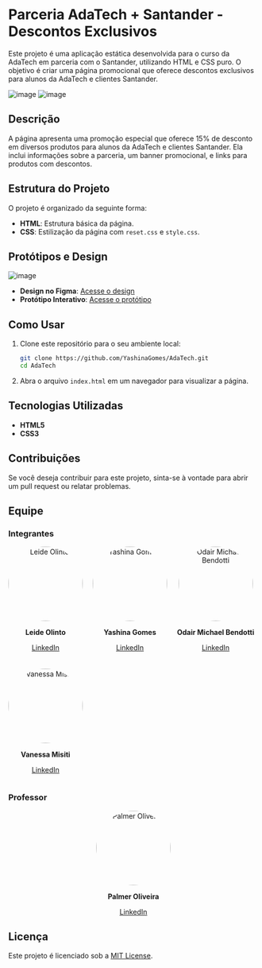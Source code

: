 # Parceria AdaTech + Santander - Descontos Exclusivos

Este projeto é uma aplicação estática desenvolvida para o curso da AdaTech em parceria com o Santander, utilizando HTML e CSS puro. O objetivo é criar uma página promocional que oferece descontos exclusivos para alunos da AdaTech e clientes Santander.

![image](https://github.com/user-attachments/assets/52f38432-e368-46a3-9914-9746bf720b38)
![image](https://github.com/user-attachments/assets/bd1ea2a7-e7fb-4b1f-9c62-dd2b644511a0)

## Descrição

A página apresenta uma promoção especial que oferece 15% de desconto em diversos produtos para alunos da AdaTech e clientes Santander. Ela inclui informações sobre a parceria, um banner promocional, e links para produtos com descontos.

## Estrutura do Projeto

O projeto é organizado da seguinte forma:

- **HTML**: Estrutura básica da página.
- **CSS**: Estilização da página com `reset.css` e `style.css`.
  
## Protótipos e Design

![image](https://github.com/user-attachments/assets/784e445b-1d62-42ec-8d92-9be10f491b21)

- **Design no Figma**: [Acesse o design](https://www.figma.com/design/d6hvRG8YnxVAgX2zei08hZ/AdaTech?node-id=0-1&t=FMhssOZyjaIabdgh-1)
- **Protótipo Interativo**: [Acesse o protótipo](https://www.figma.com/proto/d6hvRG8YnxVAgX2zei08hZ/AdaTech?page-id=0%3A1&node-id=26-331&viewport=1546%2C416%2C0.39&t=RDoMdMQKdR1Cx4iQ-1&scaling=min-zoom&content-scaling=fixed)

## Como Usar

1. Clone este repositório para o seu ambiente local:
   ```bash
   git clone https://github.com/YashinaGomes/AdaTech.git
   cd AdaTech
   ```

2. Abra o arquivo `index.html` em um navegador para visualizar a página.

## Tecnologias Utilizadas

- **HTML5**
- **CSS3**

## Contribuições

Se você deseja contribuir para este projeto, sinta-se à vontade para abrir um pull request ou relatar problemas.

## Equipe

### Integrantes

<div style="display: flex; flex-wrap: wrap; gap: 20px;">

  <div style="text-align: center;">
    <img src="https://media.licdn.com/dms/image/v2/D4D03AQGYYll-xjLkog/profile-displayphoto-shrink_800_800/profile-displayphoto-shrink_800_800/0/1713807555532?e=1729123200&v=beta&t=-1DHMtsXTrSPc_ZH92Lh5gte3ZQEpcG07JoG8PTZ9qc" alt="Leide Olinto" style="width: 150px; border-radius: 50%;">
    <p><strong>Leide Olinto</strong></p>
    <p><a href="https://www.linkedin.com/in/leidy-olinto/" target="_blank">LinkedIn</a></p>
  </div>

  <div style="text-align: center;">
    <img src="[[URL_DA_FOTO_YASHINA](https://media.licdn.com/dms/image/v2/D4D03AQE0ffyD_yV-oQ/profile-displayphoto-shrink_800_800/profile-displayphoto-shrink_800_800/0/1711468558815?e=1729123200&v=beta&t=w_16izJtoFswGUquc_l4nkpFCOwf1CLUwSzIHybvKYE)](https://media.licdn.com/dms/image/v2/D4D03AQE0ffyD_yV-oQ/profile-displayphoto-shrink_800_800/profile-displayphoto-shrink_800_800/0/1711468558815?e=1729123200&v=beta&t=w_16izJtoFswGUquc_l4nkpFCOwf1CLUwSzIHybvKYE)" alt="Yashina Gomes" style="width: 150px; border-radius: 50%;">
    <p><strong>Yashina Gomes</strong></p>
    <p><a href="https://www.linkedin.com/in/yashinadev/" target="_blank">LinkedIn</a></p>
  </div>

  <div style="text-align: center;">
    <img src="https://media.licdn.com/dms/image/D5603AQFNzu20VoM4zA/profile-displayphoto-shrink_800_800/0/1694654910271?e=1729123200&v=beta&t=AbT8dkjDrHJ9rgsGRBYrS50xIxVN2qELsB-WD1Q_qEM" alt="Odair Michael Bendotti" style="width: 150px; border-radius: 50%;">
    <p><strong>Odair Michael Bendotti</strong></p>
    <p><a href="https://www.linkedin.com/in/obendotti/" target="_blank">LinkedIn</a></p>
  </div>

  <div style="text-align: center;">
    <img src="https://media.licdn.com/dms/image/D4D03AQH3z7M5uGyIvA/profile-displayphoto-shrink_800_800/0/1714913403450?e=1729123200&v=beta&t=j2MYzmROQF72QpLhjkJKD2WGOGWZFBhD2nbd_EieWNs" alt="Vanessa Misiti" style="width: 150px; border-radius: 50%;">
    <p><strong>Vanessa Misiti</strong></p>
    <p><a href="https://www.linkedin.com/in/vanessamisiti/" target="_blank">LinkedIn</a></p>
  </div>

</div>

### Professor

<div style="text-align: center;">
  <img src="https://media.licdn.com/dms/image/D4D03AQH40-QeTSDoVQ/profile-displayphoto-shrink_800_800/0/1719718035111?e=1729123200&v=beta&t=NIB3vkBOMJ0F5zReDeUc6832xzHHbYPUH79vvjuoDis" alt="Palmer Oliveira" style="width: 150px; border-radius: 50%;">
  <p><strong>Palmer Oliveira</strong></p>
  <p><a href="https://www.linkedin.com/in/palmer-oliveira/" target="_blank">LinkedIn</a></p>
</div>

## Licença

Este projeto é licenciado sob a [MIT License](LICENSE).
